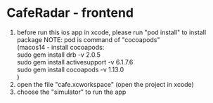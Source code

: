 # CafeRadar - frontend
1. before run this ios app in xcode, please run "pod install" to install package
NOTE: pod is command of "cocoapods"  
(macos14 - install cocoapods:  
    sudo gem install drb -v 2.0.5  
    sudo gem install activesupport -v 6.1.7.6  
    sudo gem install cocoapods -v 1.13.0  
)
2. open the file "cafe.xcworkspace" (open the project in xcode)
3. choose the "simulator" to run the app
